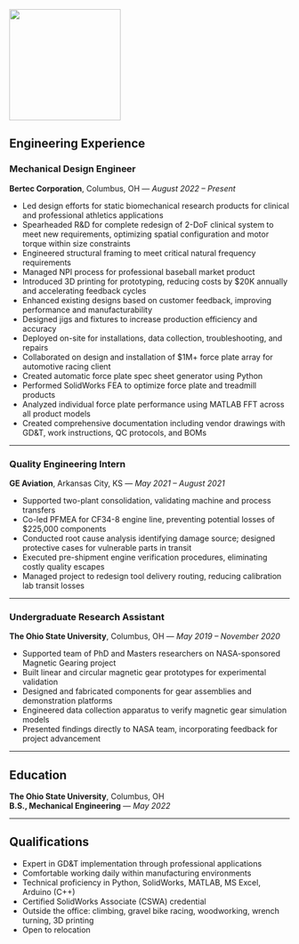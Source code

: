 
<img src="https://github.com/user-attachments/assets/9a49168f-215e-4af5-894e-f4ed62b8a773/1716404712460" width="200" />


## Engineering Experience

### **Mechanical Design Engineer**  
**Bertec Corporation**, Columbus, OH — *August 2022 – Present*  
- Led design efforts for static biomechanical research products for clinical and professional athletics applications  
- Spearheaded R&D for complete redesign of 2-DoF clinical system to meet new requirements, optimizing spatial configuration and motor torque within size constraints  
- Engineered structural framing to meet critical natural frequency requirements  
- Managed NPI process for professional baseball market product  
- Introduced 3D printing for prototyping, reducing costs by $20K annually and accelerating feedback cycles  
- Enhanced existing designs based on customer feedback, improving performance and manufacturability  
- Designed jigs and fixtures to increase production efficiency and accuracy  
- Deployed on-site for installations, data collection, troubleshooting, and repairs  
- Collaborated on design and installation of $1M+ force plate array for automotive racing client  
- Created automatic force plate spec sheet generator using Python  
- Performed SolidWorks FEA to optimize force plate and treadmill products  
- Analyzed individual force plate performance using MATLAB FFT across all product models  
- Created comprehensive documentation including vendor drawings with GD&T, work instructions, QC protocols, and BOMs  

---

### **Quality Engineering Intern**  
**GE Aviation**, Arkansas City, KS — *May 2021 – August 2021*  
- Supported two-plant consolidation, validating machine and process transfers  
- Co-led PFMEA for CF34-8 engine line, preventing potential losses of $225,000 components  
- Conducted root cause analysis identifying damage source; designed protective cases for vulnerable parts in transit  
- Executed pre-shipment engine verification procedures, eliminating costly quality escapes  
- Managed project to redesign tool delivery routing, reducing calibration lab transit losses  

---

### **Undergraduate Research Assistant**  
**The Ohio State University**, Columbus, OH — *May 2019 – November 2020*  
- Supported team of PhD and Masters researchers on NASA-sponsored Magnetic Gearing project  
- Built linear and circular magnetic gear prototypes for experimental validation  
- Designed and fabricated components for gear assemblies and demonstration platforms  
- Engineered data collection apparatus to verify magnetic gear simulation models  
- Presented findings directly to NASA team, incorporating feedback for project advancement  

---

## Education

**The Ohio State University**, Columbus, OH  
**B.S., Mechanical Engineering** — *May 2022*  

---

## Qualifications

- Expert in GD&T implementation through professional applications  
- Comfortable working daily within manufacturing environments  
- Technical proficiency in Python, SolidWorks, MATLAB, MS Excel, Arduino (C++)  
- Certified SolidWorks Associate (CSWA) credential  
- Outside the office: climbing, gravel bike racing, woodworking, wrench turning, 3D printing  
- Open to relocation  
